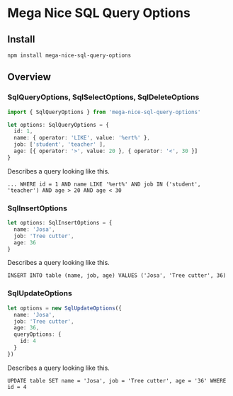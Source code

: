 # Mega Nice SQL Query Options

## Install

`npm install mega-nice-sql-query-options`

## Overview

### SqlQueryOptions, SqlSelectOptions, SqlDeleteOptions

```typescript
import { SqlQueryOptions } from 'mega-nice-sql-query-options'

let options: SqlQueryOptions = {
  id: 1,
  name: { operator: 'LIKE', value: '%ert%' },
  job: ['student', 'teacher' ],
  age: [{ operator: '>', value: 20 }, { operator: '<', 30 }]
}  
```

Describes a query looking like this.

```
... WHERE id = 1 AND name LIKE '%ert%' AND job IN ('student', 'teacher') AND age > 20 AND age < 30
```

### SqlInsertOptions

```typescript
let options: SqlInsertOptions = {
  name: 'Josa',
  job: 'Tree cutter',
  age: 36
}
```

Describes a query looking like this.

```
INSERT INTO table (name, job, age) VALUES ('Josa', 'Tree cutter', 36)
```

### SqlUpdateOptions

```typescript
let options = new SqlUpdateOptions({
  name: 'Josa',
  job: 'Tree cutter',
  age: 36,
  queryOptions: {
    id: 4
  }
})
```

Describes a query looking like this.

```
UPDATE table SET name = 'Josa', job = 'Tree cutter', age = '36' WHERE id = 4
```
